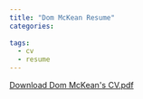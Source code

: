 ```yaml
---
title: "Dom McKean Resume"
categories:
 
tags:
  - cv
  - resume
---
```


<a href="https://github.com/DomMcKean/portfolio/blob/master/assets/pdf/Dom_McKean_CV_Data_Science-Robotics.pdf" download="DomMcKean_CV">Download Dom McKean's CV.pdf</a>
